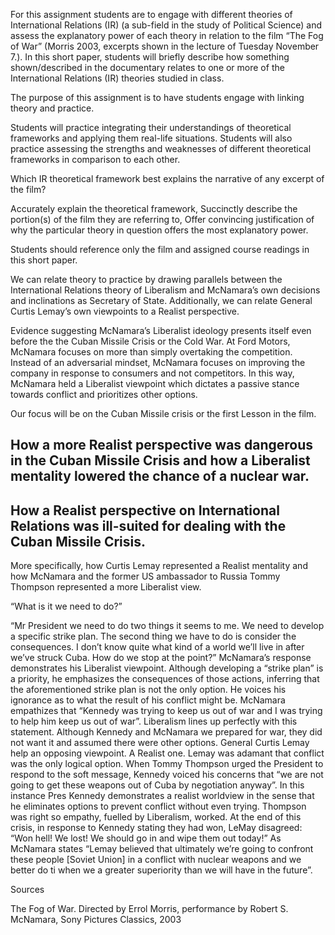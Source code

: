 

For this assignment students are to engage with different theories of International Relations (IR) (a sub-field in the study of Political Science) and assess the explanatory power of each theory in relation to the film “The Fog of War” (Morris 2003, excerpts shown in the lecture of Tuesday November 7.). In this short paper, students will briefly describe how something shown/described in the documentary relates to one or more of the International Relations (IR) theories studied in class. 

The purpose of this assignment is to have students engage with linking theory and practice. 

Students will practice integrating their understandings of theoretical frameworks and applying them real-life situations. Students will also practice assessing the strengths and weaknesses of different theoretical frameworks in comparison to each other.

Which IR theoretical framework best explains the narrative of any excerpt of the film?

Accurately explain the theoretical framework, 
Succinctly describe the portion(s) of the film they are referring to, 
Offer convincing justification of why the particular theory in question offers the most explanatory power. 

Students should reference only the film and assigned course readings in this short paper.

We can relate theory to practice by drawing parallels between the International Relations theory of Liberalism and McNamara’s own decisions and inclinations as Secretary of State. Additionally, we can relate General Curtis Lemay’s own viewpoints to a Realist perspective. 

Evidence suggesting McNamara’s Liberalist ideology presents itself even before the the Cuban Missile Crisis or the Cold War. At Ford Motors, McNamara focuses on more than simply overtaking the competition. Instead of an adversarial mindset, McNamara focuses on improving the company in response to consumers and not competitors. In this way, McNamara held a Liberalist viewpoint which dictates a passive stance towards conflict and prioritizes other options. 

Our focus will be on the Cuban Missile crisis or the first Lesson in the film. 

## How a more Realist perspective was dangerous in the Cuban Missile Crisis and how a Liberalist mentality lowered the chance of a nuclear war. 

## How a Realist perspective on International Relations was ill-suited for dealing with the Cuban Missile Crisis.

More specifically, how Curtis Lemay represented a Realist mentality and how McNamara and the former US ambassador to Russia Tommy Thompson represented a more Liberalist view.

“What is it we need to do?”

“Mr President we need to do two things it seems to me. We need to develop a specific strike plan. The second thing we have to do is consider the consequences. I don’t know quite what kind of a world we’ll live in after we’ve struck Cuba. How do we stop at the point?”
McNamara’s response demonstrates his Liberalist viewpoint. Although developing a “strike plan” is a priority, he emphasizes the consequences of those actions, inferring that the aforementioned strike plan is not the only option. He voices his ignorance as to what the result of his conflict might be.
McNamara empathizes that “Kennedy was trying to keep us out of war and I was trying to help him keep us out of war”. Liberalism lines up perfectly with this statement. Although Kennedy and McNamara we prepared for war, they did not want it and assumed there were other options.
General Curtis Lemay help an opposing viewpoint. A Realist one. Lemay was adamant that conflict was the only logical option.
When Tommy Thompson urged the President to respond to the soft message, Kennedy voiced his concerns that “we are not going to get these weapons out of Cuba by negotiation anyway”. In this instance Pres Kennedy demonstrates a realist worldview in the sense that he eliminates options to prevent conflict without even trying.
Thompson was right so empathy, fuelled by Liberalism, worked.
At the end of this crisis, in response to Kennedy stating they had won, LeMay disagreed: “Won hell! We lost! We should go in and wipe them out today!”
As McNamara states “Lemay believed that ultimately we’re going to confront these people [Soviet Union] in a conflict with nuclear weapons and we better do ti when we a greater superiority than we will have in the future”.





Sources

The Fog of War. Directed by Errol Morris, performance by Robert S. McNamara, Sony Pictures Classics, 2003